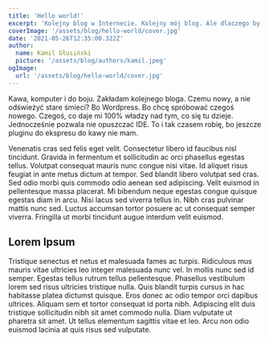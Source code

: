 ```yaml
---
title: 'Hello world!'
excerpt: 'Kolejny blog w Internecie. Kolejny mój blog. Ale dlaczego by nie?'
coverImage: '/assets/blog/hello-world/cover.jpg'
date: '2021-05-26T12:35:00.322Z'
author:
  name: Kamil Głusiński
  picture: '/assets/blog/authors/kamil.jpeg'
ogImage:
  url: '/assets/blog/hello-world/cover.jpg'
---
```


Kawa, komputer i do boju. Zakładam kolejnego bloga. Czemu nowy, a nie odświeżyć stare śmieci? Bo Wordpress. Bo chcę spróbować czegoś nowego. Czegoś, co daje mi 100% władzy nad tym, co się tu dzieje. Jednocześnie pozwala nie opuszczać IDE. To i tak czasem robię, bo jeszcze pluginu do ekspresu do kawy nie mam.

Venenatis cras sed felis eget velit. Consectetur libero id faucibus nisl tincidunt. Gravida in fermentum et sollicitudin ac orci phasellus egestas tellus. Volutpat consequat mauris nunc congue nisi vitae. Id aliquet risus feugiat in ante metus dictum at tempor. Sed blandit libero volutpat sed cras. Sed odio morbi quis commodo odio aenean sed adipiscing. Velit euismod in pellentesque massa placerat. Mi bibendum neque egestas congue quisque egestas diam in arcu. Nisi lacus sed viverra tellus in. Nibh cras pulvinar mattis nunc sed. Luctus accumsan tortor posuere ac ut consequat semper viverra. Fringilla ut morbi tincidunt augue interdum velit euismod.

## Lorem Ipsum

Tristique senectus et netus et malesuada fames ac turpis. Ridiculous mus mauris vitae ultricies leo integer malesuada nunc vel. In mollis nunc sed id semper. Egestas tellus rutrum tellus pellentesque. Phasellus vestibulum lorem sed risus ultricies tristique nulla. Quis blandit turpis cursus in hac habitasse platea dictumst quisque. Eros donec ac odio tempor orci dapibus ultrices. Aliquam sem et tortor consequat id porta nibh. Adipiscing elit duis tristique sollicitudin nibh sit amet commodo nulla. Diam vulputate ut pharetra sit amet. Ut tellus elementum sagittis vitae et leo. Arcu non odio euismod lacinia at quis risus sed vulputate.
